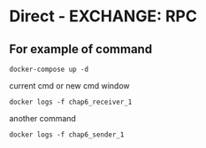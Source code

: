 # Direct - EXCHANGE: RPC

## For example of command

    docker-compose up -d
    
current cmd or new cmd window

    docker logs -f chap6_receiver_1
    
another command

    docker logs -f chap6_sender_1


        
        

